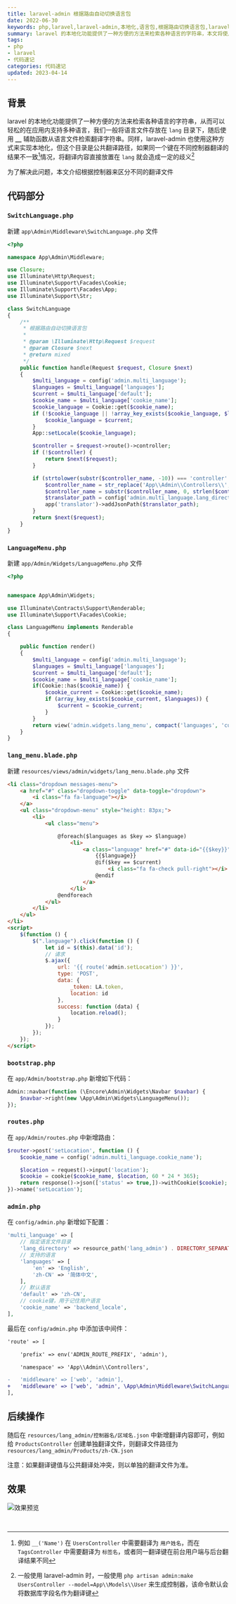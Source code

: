 ```yaml
---
title: laravel-admin 根据路由自动切换语言包
date: 2022-06-30
keywords: php,laravel,laravel-admin,本地化,语言包,根据路由切换语言包,laravel使用,laravel技巧,多语言文件
summary: laravel 的本地化功能提供了一种方便的方法来检索各种语言的字符串，本文将使用路由名动态切换需要使用的语言包，实现每个控制器单独翻译文件
tags:
- php
- laravel
- 代码速记
categories: 代码速记
updated: 2023-04-14
---
```


## 背景

laravel 的本地化功能提供了一种方便的方法来检索各种语言的字符串，从而可以轻松的在应用内支持多种语言，我们一般将语言文件存放在 `lang` 目录下，随后使用 [`__`](https://learnku.com/docs/laravel/9.x/localization/12232#3c3f33) 辅助函数从语言文件检索翻译字符串。同样，laravel-admin 也使用这种方式来实现本地化，但这个目录是公共翻译路径，如果同一个键在不同控制器翻译的结果不一致[^1]情况，将翻译内容直接放置在 `lang` 就会造成一定的歧义[^2]

为了解决此问题，本文介绍根据控制器来区分不同的翻译文件

## 代码部分

### `SwitchLanguage.php`

新建 `app\Admin\Middleware\SwitchLanguage.php` 文件

```php
<?php

namespace App\Admin\Middleware;

use Closure;
use Illuminate\Http\Request;
use Illuminate\Support\Facades\Cookie;
use Illuminate\Support\Facades\App;
use Illuminate\Support\Str;

class SwitchLanguage
{
    /**
     * 根据路由自动切换语言包
     *
     * @param \Illuminate\Http\Request $request
     * @param Closure $next
     * @return mixed
     */
    public function handle(Request $request, Closure $next)
    {
        $multi_language = config('admin.multi_language');
        $languages = $multi_language['languages'];
        $current = $multi_language['default'];
        $cookie_name = $multi_language['cookie_name'];
        $cookie_language = Cookie::get($cookie_name);
        if (!$cookie_language || !array_key_exists($cookie_language, $languages)) {
            $cookie_language = $current;
        }
        App::setLocale($cookie_language);

        $controller = $request->route()->controller;
        if (!$controller) {
            return $next($request);
        }

        if (strtolower(substr($controller_name, -10)) === 'controller' and Str::startsWith($controller_name, 'App\\Admin\\Controllers\\')) {
            $controller_name = str_replace('App\\Admin\\Controllers\\', '', $controller_name);
            $controller_name = substr($controller_name, 0, strlen($controller_name) - 10);
            $translator_path = config('admin.multi_language.lang_directory') . str_replace('\\', DIRECTORY_SEPARATOR, $controller_name . DIRECTORY_SEPARATOR);
            app('translator')->addJsonPath($translator_path);
        }
        return $next($request);
    }
}
```

### `LanguageMenu.php`

新建 `app/Admin/Widgets/LanguageMenu.php` 文件

```php
<?php


namespace App\Admin\Widgets;

use Illuminate\Contracts\Support\Renderable;
use Illuminate\Support\Facades\Cookie;

class LanguageMenu implements Renderable
{

    public function render()
    {
        $multi_language = config('admin.multi_language');
        $languages = $multi_language['languages'];
        $current = $multi_language['default'];
        $cookie_name = $multi_language['cookie_name'];
        if(Cookie::has($cookie_name)) {
            $cookie_current = Cookie::get($cookie_name);
            if (array_key_exists($cookie_current, $languages)) {
                $current = $cookie_current;
            }
        }
        return view('admin.widgets.lang_menu', compact('languages', 'current', 'cookie_name'))->render();
    }
}
```

### `lang_menu.blade.php`

新建 `resources/views/admin/widgets/lang_menu.blade.php` 文件

```html
<li class="dropdown messages-menu">
    <a href="#" class="dropdown-toggle" data-toggle="dropdown">
        <i class="fa fa-language"></i>
    </a>
    <ul class="dropdown-menu" style="height: 83px;">
        <li>
            <ul class="menu">

                @foreach($languages as $key => $language)
                    <li>
                        <a class="language" href="#" data-id="{{$key}}">
                            {{$language}}
                            @if($key == $current)
                                <i class="fa fa-check pull-right"></i>
                            @endif
                        </a>
                    </li>
                @endforeach
            </ul>
        </li>
    </ul>
</li>
<script>
    $(function () {
        $(".language").click(function () {
            let id = $(this).data('id');
            // 请求
            $.ajax({
                url: '{{ route('admin.setLocation') }}',
                type: 'POST',
                data: {
                    _token: LA.token,
                    location: id
                },
                success: function (data) {
                    location.reload();
                }
            });
        });
    });
</script>
```

### `bootstrap.php`

在 `app/Admin/bootstrap.php` 新增如下代码：

```php
Admin::navbar(function (\Encore\Admin\Widgets\Navbar $navbar) {
    $navbar->right(new \App\Admin\Widgets\LanguageMenu());
});
```

### `routes.php`

在 `app/Admin/routes.php` 中新增路由：

```php
$router->post('setLocation', function () {
    $cookie_name = config('admin.multi_language.cookie_name');

    $location = request()->input('location');
    $cookie = cookie($cookie_name, $location, 60 * 24 * 365);
    return response()->json(['status' => true,])->withCookie($cookie);
})->name('setLocation');
```

### `admin.php`

在 `config/admin.php` 新增如下配置：

```php
'multi_language' => [
    // 指定语言文件目录
    'lang_directory' => resource_path('lang_admin') . DIRECTORY_SEPARATOR,
    // 支持的语言
    'languages' => [
        'en' => 'English',
        'zh-CN' => '简体中文',
    ],
    // 默认语言
    'default' => 'zh-CN',
    // cookie键，用于记住用户语言
    'cookie_name' => 'backend_locale',
],
```

最后在 `config/admin.php` 中添加该中间件：

```diff
'route' => [

    'prefix' => env('ADMIN_ROUTE_PREFIX', 'admin'),

    'namespace' => 'App\\Admin\\Controllers',

-   'middleware' => ['web', 'admin'],
+   'middleware' => ['web', 'admin', \App\Admin\Middleware\SwitchLanguage::class],
],
```

## 后续操作

随后在 `resources/lang_admin/控制器名/区域名.json` 中新增翻译内容即可，例如给 `ProductsController` 创建单独翻译文件，则翻译文件路径为 `resources/lang_admin/Products/zh-CN.json`



注意：如果翻译键值与公共翻译处冲突，则以单独的翻译文件为准。

## 效果

![效果预览](https://cdn.codeover.cn/img/625c27fe239250f7c5684121.png-imageFop)

<br>

[^1]: 例如 `__('Name')` 在 `UsersController` 中需要翻译为 `用户姓名`，而在 `TagsController` 中需要翻译为 `标签名`，或者同一翻译键在前台用户端与后台翻译结果不同
[^2]: 一般使用 laravel-admin 时，一般使用 `php artisan admin:make UsersController --model=App\\Models\\User` 来生成控制器，该命令默认会将数据库字段名作为翻译键
